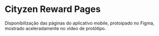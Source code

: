 # Cityzen Reward Pages

Disponibilização das páginas do aplicativo mobile, protoipado no Figma, mostrado aceleradamente no vídeo de protótipo.
